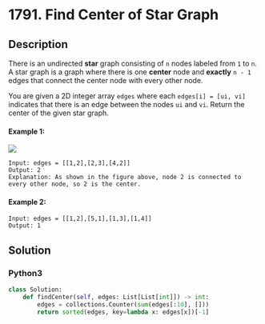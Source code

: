 # 1791. Find Center of Star Graph

## Description
There is an undirected **star** graph consisting of `n` nodes labeled from `1` to `n`. A star graph is a graph where there is one **center** node and **exactly** `n - 1` edges that connect the center node with every other node.

You are given a 2D integer array `edges` where each `edges[i] = [ui, vi]` indicates that there is an edge between the nodes `ui` and `vi`. Return the center of the given star graph.

#### Example 1:
![](https://assets.leetcode.com/uploads/2021/02/24/star_graph.png)
```
Input: edges = [[1,2],[2,3],[4,2]]
Output: 2
Explanation: As shown in the figure above, node 2 is connected to every other node, so 2 is the center.
```

#### Example 2:
```
Input: edges = [[1,2],[5,1],[1,3],[1,4]]
Output: 1
```


## Solution

### Python3
```python
class Solution:
    def findCenter(self, edges: List[List[int]]) -> int:
        edges = collections.Counter(sum(edges[:10], []))
        return sorted(edges, key=lambda x: edges[x])[-1]
        
```